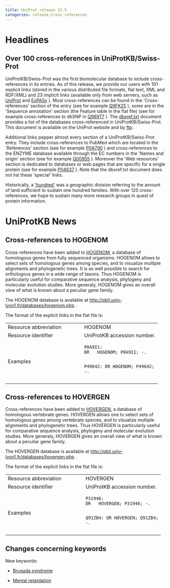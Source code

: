 ```yaml
---
title: UniProt release 13.5
categories: release,Cross-references
---
```


# Headlines

## Over 100 cross-references in UniProtKB/Swiss-Prot

UniProtKB/Swiss-Prot was the first biomolecular database to include cross- references in its entries. As of this release, we provide our users with 101 explicit links (stored in the various distributed file formats, flat text, XML and RDF/XML) and 23 implicit links (available only from web servers, such as [UniProt](http://www.uniprot.org/) and [ExPASy](http://www.expasy.org/) ). Most cross-references can be found in the 'Cross-references' section of the entry (see for example [Q9FK25](http://www.uniprot.org/uniprot/Q9FK25#section_x-ref) ), some are in the 'Sequence annotation' section (the Feature table in the flat file) (see for example cross-references to dbSNP in [Q969T7](http://www.uniprot.org/uniprot/Q969T7#section_features) ). The [dbxref.txt](https://ftp.uniprot.org/pub/databases/uniprot/current_release/knowledgebase/complete/docs/dbxref) document provides a list of the databases cross-referenced in UniProtKB/Swiss-Prot. This document is available on the UniProt website and by [ftp](ftp://ftp.uniprot.org/pub/databases/uniprot/knowledgebase/docs/dbxref.txt) .

Additional links pepper almost every section of a UniProtKB/Swiss-Prot entry. They include cross-references to PubMed which are located in the 'References' section (see for example [P0A790](http://www.uniprot.org/uniprot/P0A790#section_ref) ) and cross-references to the ENZYME database available through the EC numbers in the 'Names and origin' section (see for example [Q00955](http://www.uniprot.org/uniprot/Q00955#section_name) ). Moreover the 'Web resources' section is dedicated to databases or web pages that are specific for a single protein (see for example [P04637](http://www.uniprot.org/uniprot/P04637#section_web) ). Note that the dbxref.txt document does not list these 'special' links.

Historically, a ['hundred'](http://en.wikipedia.org/wiki/Hundred_%28division%29) was a geographic division referring to the amount of land sufficient to sustain one hundred families. With over 120 cross-references, we hope to sustain many more research groups in quest of protein information.

# UniProtKB News

## Cross-references to HOGENOM

Cross-references have been added to [HOGENOM](http://pbil.univ-lyon1.fr/databases/hogenom.php), a database of homologous genes from fully sequenced organisms. HOGENOM allows to select sets of homologous genes among species, and to visualize multiple alignments and phylogenetic trees. It is as well possible to search for orthologous genes in a wide range of taxons. Thus HOGENOM is particularly useful for comparative sequence analysis, phylogeny and molecular evolution studies. More generaly, HOGENOM gives an overall view of what is known about a peculiar gene family.

The HOGENOM database is available at <http://pbil.univ-lyon1.fr/databases/hogenom.php> .

The format of the explicit links in the flat file is:

<table><colgroup><col style="width: 50%" /><col style="width: 50%" /></colgroup><tbody><tr class="odd"><td>Resource abbreviation</td><td>HOGENOM</td></tr><tr class="even"><td>Resource identifier</td><td>UniProtKB accession number.</td></tr><tr class="odd"><td>Examples</td><td><pre><code>P0A9I1:
DR   HOGENOM; P0A9I1; -.

P49642:
DR   HOGENOM; P49642; -.</code></pre></td></tr></tbody></table>

## Cross-references to HOVERGEN

Cross-references have been added to [HOVERGEN](http://pbil.univ-lyon1.fr/databases/hovergen.php), a database of homologous vertebrate genes. HOVERGEN allows one to select sets of homologous genes among vertebrate species, and to visualize multiple alignments and phylogenetic trees. Thus HOVERGEN is particularly useful for comparative sequence analysis, phylogeny and molecular evolution studies. More generaly, HOVERGEN gives an overall view of what is known about a peculiar gene family.

The HOVERGEN database is available at <http://pbil.univ-lyon1.fr/databases/hovergen.php> .

The format of the explicit links in the flat file is:

<table><colgroup><col style="width: 50%" /><col style="width: 50%" /></colgroup><tbody><tr class="odd"><td>Resource abbreviation</td><td>HOVERGEN</td></tr><tr class="even"><td>Resource identifier</td><td>UniProtKB accession number.</td></tr><tr class="odd"><td>Examples</td><td><pre><code>P31946:
DR   HOVERGEN; P31946; -.

Q91ZB4:
DR   HOVERGEN; Q91ZB4; -.</code></pre></td></tr></tbody></table>

## Changes concerning keywords

New keywords:

-   [Brugada syndrome](http://www.uniprot.org/keywords/KW-0992)

-   [Mental retardation](http://www.uniprot.org/keywords/KW-0991)

